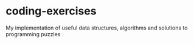 # coding-exercises
My implementation of useful data structures, algorithms and solutions to programming puzzles
